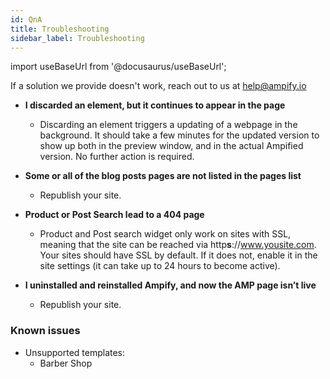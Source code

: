```yaml
---
id: QnA
title: Troubleshooting
sidebar_label: Troubleshooting
---
```

import useBaseUrl from '@docusaurus/useBaseUrl'; 

If a solution we provide doesn't work, reach out to us at help@ampify.io

* **I discarded an element, but it continues to appear in the page**
    * Discarding an element triggers a updating of a webpage in the background. It should take a few minutes for the updated version to show up both in the preview window, and in the actual Ampified version. No further action is required. 

* **Some or all of the blog posts pages are not listed in the pages list**
    * Republish your site.

* **Product or Post Search lead to a 404 page**
    * Product and Post search widget only work on sites with SSL, meaning that the site can be reached via http**s**://www.yousite.com. Your sites should have SSL by default. If it does not, enable it in the site settings (it can take up to 24 hours to become active).

* **I uninstalled and reinstalled Ampify, and now the AMP page isn’t live**
    * Republish your site.

### Known issues
* Unsupported templates:
    * Barber Shop






